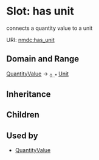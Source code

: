 # Slot: has unit


connects a quantity value to a unit

URI: [nmdc:has_unit](https://microbiomedata/meta/has_unit)
## Domain and Range

[QuantityValue](QuantityValue.md) ->  <sub>0..*</sub> [Unit](Unit.md)
## Inheritance

## Children

## Used by

 * [QuantityValue](QuantityValue.md)
